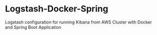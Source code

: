 # Logstash-Docker-Spring
Logstash configuration for running Kibana from AWS Cluster with Docker and Spring Boot Application
